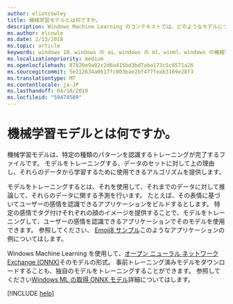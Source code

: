 ```yaml
---
author: eliotcowley
title: 機械学習モデルとは何ですか。
description: Windows Machine Learning のコンテキストでは、どのようなモデルについて説明します。
ms.author: elcowle
ms.date: 2/13/2018
ms.topic: article
keywords: windows 10、windows の ai、windows の ml、winml、windows の機械学習
ms.localizationpriority: medium
ms.openlocfilehash: 87820e9a02c2d6a415bd3bd7aba173c5c6571a26
ms.sourcegitcommit: 5e212634a0617fc003bae2bf477feab3169e28f3
ms.translationtype: MT
ms.contentlocale: ja-JP
ms.lasthandoff: 04/10/2019
ms.locfileid: "59474589"
---
```

# <a name="what-is-a-machine-learning-model"></a>機械学習モデルとは何ですか。

機械学習モデルは、特定の種類のパターンを認識するトレーニングが完了するファイルです。 モデルをトレーニングする、データのセットに対して上の理由し、それらのデータから学習するために使用できるアルゴリズムを提供します。

モデルをトレーニングするとは、それを使用して、それまでのデータに対して推論して、それらのデータに関する予測を行います。 たとえば、その表情に基づいてユーザーの感情を認識できるアプリケーションをビルドするとします。 特定の感情でタグ付けそれぞれの顔のイメージを提供することで、モデルをトレーニングして、ユーザーの感情を認識できるアプリケーションでそのモデルを使用できます。 参照してください、 [Emoji8 サンプル](https://github.com/Microsoft/Windows-Machine-Learning/tree/master/Samples/Emoji8/UWP/cs)このようなアプリケーションの例についてはします。

Windows Machine Learning を使用して、[オープン ニューラル ネットワーク Exchange (ONNX)](https://onnx.ai/)そのモデルの形式。 事前トレーニング済みモデルをダウンロードすることも、独自のモデルをトレーニングすることができます。 参照してください[Windows ML の取得 ONNX モデル](get-onnx-model.md)詳細についてはします。

[!INCLUDE [help](includes/get-help.md)]
